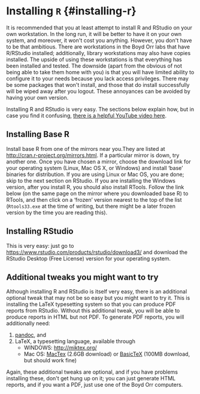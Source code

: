 
# Installing `R` {#installing-r}

It is recommended that you at least attempt to install R and RStudio on your own workstation.  In the long run, it will be better to have it on your own system, and moreover, it won't cost you anything.  However, you don't have to be that ambitious.  There are workstations in the Boyd Orr labs that have R/RStudio installed; additionally, library workstations may also have copies installed. The upside of using these workstations is that everything has been installed and tested.  The downside (apart from the obvious of not being able to take them home with you) is that you will have limited ability to configure it to your needs because you lack access privileges.  There may be some packages that won't install, and those that do install successfully will be wiped away after you logout.  These annoyances can be avoided by having your own version.

Installing R and RStudio is very easy. The sections below explain how, but in case you find it confusing, [there is a helpful YouTube video here](https://www.youtube.com/watch?v=lVKMsaWju8w).

## Installing Base R

Install base R from one of the mirrors near you.They are listed at
<http://cran.r-project.org/mirrors.html>. If a particular mirror is
down, try another one.  Once you have chosen a mirror, choose the
download link for your operating system (Linux, Mac OS X, or Windows)
and install &lsquo;base&rsquo; binaries for distribution. If you are using Linux
or Mac OS, you are done; skip to the next section on RStudio. If you
are installing the Windows version, after you install R, you should
also install RTools. Follow the link below (on the same page on the
mirror where you downloaded base R) to RTools, and then click on a
&lsquo;frozen&rsquo; version nearest to the top of the list (`Rtools33.exe` at the
time of writing, but there might be a later frozen version by the time
you are reading this).

## Installing RStudio

This is very easy: just go to <https://www.rstudio.com/products/rstudio/download3/> and download the RStudio Desktop (Free License) version for your operating system.

## Additional tweaks you might want to try

Although installing R and RStudio is itself very easy, there is an additional optional tweak that may not be so easy but you might want to try it.  This is installing the LaTeX typesetting system so that you can produce PDF reports from RStudio.  Without this additional tweak, you will be able to produce reports in HTML but not PDF.  To generate PDF reports, you will additionally need: 

1.  [pandoc](http://pandoc.org/installing.html), and
2.  LaTeX, a typesetting language, available through
    -   WINDOWS: <http://miktex.org/>
    -   Mac OS: [MacTex](https://tug.org/mactex/downloading.html) (2.6GB download) or [BasicTeX](http://ww.tug.org/mactex/morepackages.html) (100MB download, but should work fine)

Again, these additional tweaks are optional, and if you have problems installing these, don't get hung up on it; you can just generate HTML reports, and if you want a PDF, just use one of the Boyd Orr computers.

